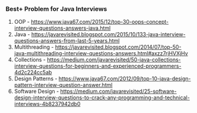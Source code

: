 ### Best+ Problem for Java Interviews

1. OOP - https://www.java67.com/2015/12/top-30-oops-concept-interview-questions-answers-java.html
2. Java - https://javarevisited.blogspot.com/2015/10/133-java-interview-questions-answers-from-last-5-years.html
3. Multithreading - https://javarevisited.blogspot.com/2014/07/top-50-java-multithreading-interview-questions-answers.html#axzz7rjHVXjHv
4. Collections - https://medium.com/javarevisited/50-java-collections-interview-questions-for-beginners-and-experienced-programmers-4d2c224cc5ab
5. Design Patterns - https://www.java67.com/2012/09/top-10-java-design-pattern-interview-question-answer.html
6. Software Design - https://medium.com/javarevisited/25-software-design-interview-questions-to-crack-any-programming-and-technical-interviews-4b8237942db0